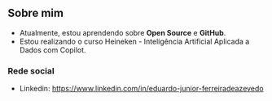 ## Sobre mim

-  Atualmente, estou aprendendo sobre **Open Source** e **GitHub**.
-  Estou realizando o curso Heineken - Inteligência Artificial Aplicada a Dados com Copilot.

### Rede social

-  Linkedin: https://www.linkedin.com/in/eduardo-junior-ferreiradeazevedo
